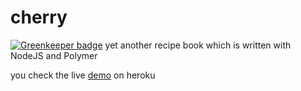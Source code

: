 # cherry

[![Greenkeeper badge](https://badges.greenkeeper.io/salimkayabasi/cherry.svg)](https://greenkeeper.io/)
yet another recipe book which is written with NodeJS and Polymer

you check the live [demo](https://cherry-demo.herokuapp.com/) on heroku
